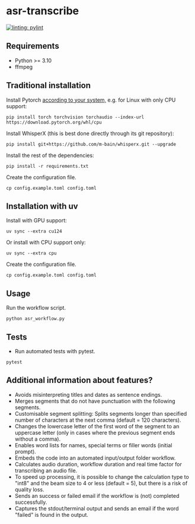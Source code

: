 # asr-transcribe

[![linting: pylint](https://img.shields.io/badge/linting-pylint-yellowgreen)](https://github.com/pylint-dev/pylint)

## Requirements

- Python >= 3.10
- ffmpeg

## Traditional installation

Install Pytorch [according to your system,](https://pytorch.org/get-started/locally/) e.g. for Linux with only CPU support:

```shell
pip install torch torchvision torchaudio --index-url https://download.pytorch.org/whl/cpu
```

Install WhisperX (this is best done directly through its git repository):

```shell
pip install git+https://github.com/m-bain/whisperx.git --upgrade
```

Install the rest of the dependencies:

```shell
pip install -r requirements.txt
```

Create the configuration file.

```shell
cp config.example.toml config.toml
```

## Installation with uv

Install with GPU support:

```shell
uv sync --extra cu124
```

Or install with CPU support only:

```shell
uv sync --extra cpu
```

Create the configuration file.

```shell
cp config.example.toml config.toml
```

## Usage

Run the workflow script.

```shell
python asr_workflow.py
```

## Tests
- Run automated tests with pytest.

```shell
pytest
```

## Additional information about features?
- Avoids misinterpreting titles and dates as sentence endings.
- Merges segments that do not have punctuation with the following segments.
- Customisable segment splitting: Splits segments longer than specified number of characters at the next comma (default = 120 characters).
- Changes the lowercase letter of the first word of the segment to an uppercase letter (only in cases where the previous segment ends without a comma).
- Enables word lists for names, special terms or filler words (initial prompt).
- Embeds the code into an automated input/output folder workflow.
- Calculates audio duration, workflow duration and real time factor for transcribing an audio file.
- To speed up processing, it is possible to change the calculation type to "int8" and the beam size to 4 or less (default = 5), but there is a risk of quality loss.
- Sends an success or failed email if the workflow is (not) completed successfully.
- Captures the stdout/terminal output and sends an email if the word "failed" is found in the output.
